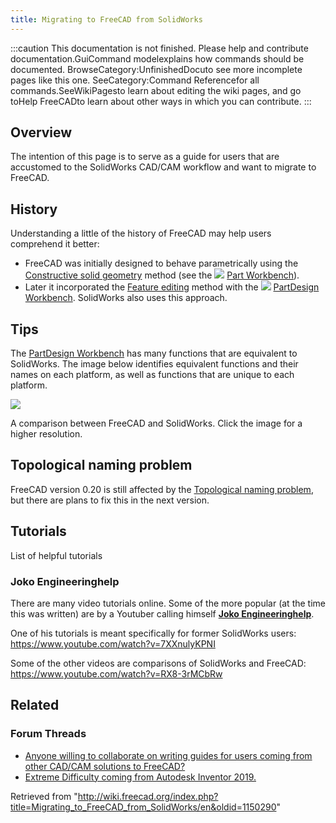 ```yaml
---
title: Migrating to FreeCAD from SolidWorks
---
```


:::caution
This documentation is not finished. Please help and contribute documentation.GuiCommand modelexplains how commands should be documented. BrowseCategory:UnfinishedDocuto see more incomplete pages like this one. SeeCategory:Command Referencefor all commands.SeeWikiPagesto learn about editing the wiki pages, and go toHelp FreeCADto learn about other ways in which you can contribute.
:::

## Overview

The intention of this page is to serve as a guide for users that are accustomed to the SolidWorks CAD/CAM workflow and want to migrate to FreeCAD.

## History

Understanding a little of the history of FreeCAD may help users comprehend it better:

- FreeCAD was initially designed to behave parametrically using the [Constructive solid geometry](/Constructive_solid_geometry "Constructive solid geometry") method (see the ![](/images/Workbench_Part.svg) [Part Workbench](/Part_Workbench "Part Workbench")).
- Later it incorporated the [Feature editing](/Feature_editing "Feature editing") method with the ![](/images/Workbench_PartDesign.svg) [PartDesign Workbench](/PartDesign_Workbench "PartDesign Workbench"). SolidWorks also uses this approach.

## Tips

The [PartDesign Workbench](/PartDesign_Workbench "PartDesign Workbench") has many functions that are equivalent to SolidWorks. The image below identifies equivalent functions and their names on each platform, as well as functions that are unique to each platform.

![](/images/Features_and_Part_Design.png)

A comparison between FreeCAD and SolidWorks. Click the image for a higher resolution.

## Topological naming problem

FreeCAD version 0.20 is still affected by the [Topological naming problem](/Topological_naming_problem "Topological naming problem"), but there are plans to fix this in the next version.

## Tutorials

List of helpful tutorials

### Joko Engineeringhelp

There are many video tutorials online. Some of the more popular (at the time this was written) are by a Youtuber calling himself [**Joko Engineeringhelp**](https://www.youtube.com/channel/UC-CubOaooNwC-3RBKUoAOQQ/videos).

One of his tutorials is meant specifically for former SolidWorks users: <https://www.youtube.com/watch?v=7XXnulyKPNI>

Some of the other videos are comparisons of SolidWorks and FreeCAD: <https://www.youtube.com/watch?v=RX8-3rMCbRw>

## Related

### Forum Threads

- [Anyone willing to collaborate on writing guides for users coming from other CAD/CAM solutions to FreeCAD?](https://forum.freecadweb.org/viewtopic.php?f=8&t=42139&p=366957#p357540)
- [Extreme Difficulty coming from Autodesk Inventor 2019.](https://forum.freecadweb.org/viewtopic.php?f=3&t=42980#p366121)

Retrieved from "<http://wiki.freecad.org/index.php?title=Migrating_to_FreeCAD_from_SolidWorks/en&oldid=1150290>"
